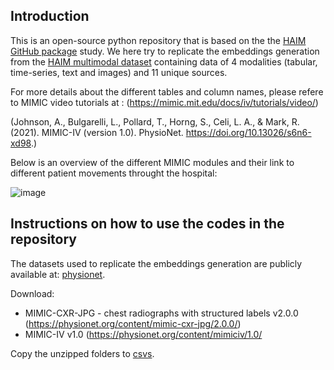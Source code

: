## Introduction

This is an open-source python repository that is based on the the [HAIM GitHub package](https://github.com/lrsoenksen/HAIM.git) study. 
We here try to replicate the embeddings generation from the [HAIM multimodal dataset](https://physionet.org/content/haim-multimodal/1.0.1/) containing data of 4 modalities (tabular, time-series, text and images) and 11 unique sources.

For more details about the different tables and column names, please refere to MIMIC video tutorials at : (https://mimic.mit.edu/docs/iv/tutorials/video/)

(Johnson, A., Bulgarelli, L., Pollard, T., Horng, S., Celi, L. A., & Mark, R. (2021). MIMIC-IV (version 1.0). PhysioNet. https://doi.org/10.13026/s6n6-xd98.)


Below is an overview of the different MIMIC modules and their link to different patient movements throught the hospital:

![image](https://user-images.githubusercontent.com/119059452/218730593-784ea8a1-cc9c-440e-a30f-9595b2be212b.png)



## Instructions on how to use the codes in the repository

The datasets used to replicate the embeddings generation are publicly available at: [physionet](https://physionet.org/content/haim-multimodal/1.0.1/). 

Download:
- MIMIC-CXR-JPG - chest radiographs with structured labels v2.0.0 (https://physionet.org/content/mimic-cxr-jpg/2.0.0/)
- MIMIC-IV v1.0 (https://physionet.org/content/mimiciv/1.0/

Copy the unzipped folders  to [csvs](csvs).
